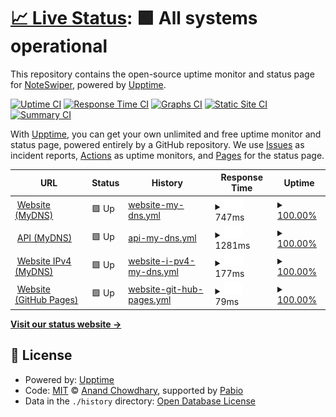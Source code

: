 # [📈 Live Status](https://NoteSwiper.github.io/uptime): <!--live status--> **🟩 All systems operational**

This repository contains the open-source uptime monitor and status page for [NoteSwiper](https://noteswiper.github.io), powered by [Upptime](https://github.com/upptime/upptime).

[![Uptime CI](https://github.com/NoteSwiper/uptime/workflows/Uptime%20CI/badge.svg)](https://github.com/NoteSwiper/uptime/actions?query=workflow%3A%22Uptime+CI%22)
[![Response Time CI](https://github.com/NoteSwiper/uptime/workflows/Response%20Time%20CI/badge.svg)](https://github.com/NoteSwiper/uptime/actions?query=workflow%3A%22Response+Time+CI%22)
[![Graphs CI](https://github.com/NoteSwiper/uptime/workflows/Graphs%20CI/badge.svg)](https://github.com/NoteSwiper/uptime/actions?query=workflow%3A%22Graphs+CI%22)
[![Static Site CI](https://github.com/NoteSwiper/uptime/workflows/Static%20Site%20CI/badge.svg)](https://github.com/NoteSwiper/uptime/actions?query=workflow%3A%22Static+Site+CI%22)
[![Summary CI](https://github.com/NoteSwiper/uptime/workflows/Summary%20CI/badge.svg)](https://github.com/NoteSwiper/uptime/actions?query=workflow%3A%22Summary+CI%22)

With [Upptime](https://upptime.js.org), you can get your own unlimited and free uptime monitor and status page, powered entirely by a GitHub repository. We use [Issues](https://github.com/NoteSwiper/uptime/issues) as incident reports, [Actions](https://github.com/NoteSwiper/uptime/actions) as uptime monitors, and [Pages](https://NoteSwiper.github.io/uptime) for the status page.

<!--start: status pages-->
<!-- This summary is generated by Upptime (https://github.com/upptime/upptime) -->
<!-- Do not edit this manually, your changes will be overwritten -->
<!-- prettier-ignore -->
| URL | Status | History | Response Time | Uptime |
| --- | ------ | ------- | ------------- | ------ |
| <img alt="" src="https://icons.duckduckgo.com/ip3/noteswiper.mydns.jp.ico" height="13"> [Website (MyDNS)](https://noteswiper.mydns.jp) | 🟩 Up | [website-my-dns.yml](https://github.com/NoteSwiper/uptime/commits/HEAD/history/website-my-dns.yml) | <details><summary><img alt="Response time graph" src="./graphs/website-my-dns/response-time-week.png" height="20"> 747ms</summary><br><a href="https://NoteSwiper.github.io/uptime/history/website-my-dns"><img alt="Response time 747" src="https://img.shields.io/endpoint?url=https%3A%2F%2Fraw.githubusercontent.com%2FNoteSwiper%2Fuptime%2FHEAD%2Fapi%2Fwebsite-my-dns%2Fresponse-time.json"></a><br><a href="https://NoteSwiper.github.io/uptime/history/website-my-dns"><img alt="24-hour response time 747" src="https://img.shields.io/endpoint?url=https%3A%2F%2Fraw.githubusercontent.com%2FNoteSwiper%2Fuptime%2FHEAD%2Fapi%2Fwebsite-my-dns%2Fresponse-time-day.json"></a><br><a href="https://NoteSwiper.github.io/uptime/history/website-my-dns"><img alt="7-day response time 747" src="https://img.shields.io/endpoint?url=https%3A%2F%2Fraw.githubusercontent.com%2FNoteSwiper%2Fuptime%2FHEAD%2Fapi%2Fwebsite-my-dns%2Fresponse-time-week.json"></a><br><a href="https://NoteSwiper.github.io/uptime/history/website-my-dns"><img alt="30-day response time 747" src="https://img.shields.io/endpoint?url=https%3A%2F%2Fraw.githubusercontent.com%2FNoteSwiper%2Fuptime%2FHEAD%2Fapi%2Fwebsite-my-dns%2Fresponse-time-month.json"></a><br><a href="https://NoteSwiper.github.io/uptime/history/website-my-dns"><img alt="1-year response time 747" src="https://img.shields.io/endpoint?url=https%3A%2F%2Fraw.githubusercontent.com%2FNoteSwiper%2Fuptime%2FHEAD%2Fapi%2Fwebsite-my-dns%2Fresponse-time-year.json"></a></details> | <details><summary><a href="https://NoteSwiper.github.io/uptime/history/website-my-dns">100.00%</a></summary><a href="https://NoteSwiper.github.io/uptime/history/website-my-dns"><img alt="All-time uptime 100.00%" src="https://img.shields.io/endpoint?url=https%3A%2F%2Fraw.githubusercontent.com%2FNoteSwiper%2Fuptime%2FHEAD%2Fapi%2Fwebsite-my-dns%2Fuptime.json"></a><br><a href="https://NoteSwiper.github.io/uptime/history/website-my-dns"><img alt="24-hour uptime 100.00%" src="https://img.shields.io/endpoint?url=https%3A%2F%2Fraw.githubusercontent.com%2FNoteSwiper%2Fuptime%2FHEAD%2Fapi%2Fwebsite-my-dns%2Fuptime-day.json"></a><br><a href="https://NoteSwiper.github.io/uptime/history/website-my-dns"><img alt="7-day uptime 100.00%" src="https://img.shields.io/endpoint?url=https%3A%2F%2Fraw.githubusercontent.com%2FNoteSwiper%2Fuptime%2FHEAD%2Fapi%2Fwebsite-my-dns%2Fuptime-week.json"></a><br><a href="https://NoteSwiper.github.io/uptime/history/website-my-dns"><img alt="30-day uptime 100.00%" src="https://img.shields.io/endpoint?url=https%3A%2F%2Fraw.githubusercontent.com%2FNoteSwiper%2Fuptime%2FHEAD%2Fapi%2Fwebsite-my-dns%2Fuptime-month.json"></a><br><a href="https://NoteSwiper.github.io/uptime/history/website-my-dns"><img alt="1-year uptime 100.00%" src="https://img.shields.io/endpoint?url=https%3A%2F%2Fraw.githubusercontent.com%2FNoteSwiper%2Fuptime%2FHEAD%2Fapi%2Fwebsite-my-dns%2Fuptime-year.json"></a></details>
| <img alt="" src="https://icons.duckduckgo.com/ip3/api.noteswiper.mydns.jp.ico" height="13"> [API (MyDNS)](https://api.noteswiper.mydns.jp) | 🟩 Up | [api-my-dns.yml](https://github.com/NoteSwiper/uptime/commits/HEAD/history/api-my-dns.yml) | <details><summary><img alt="Response time graph" src="./graphs/api-my-dns/response-time-week.png" height="20"> 1281ms</summary><br><a href="https://NoteSwiper.github.io/uptime/history/api-my-dns"><img alt="Response time 1281" src="https://img.shields.io/endpoint?url=https%3A%2F%2Fraw.githubusercontent.com%2FNoteSwiper%2Fuptime%2FHEAD%2Fapi%2Fapi-my-dns%2Fresponse-time.json"></a><br><a href="https://NoteSwiper.github.io/uptime/history/api-my-dns"><img alt="24-hour response time 1281" src="https://img.shields.io/endpoint?url=https%3A%2F%2Fraw.githubusercontent.com%2FNoteSwiper%2Fuptime%2FHEAD%2Fapi%2Fapi-my-dns%2Fresponse-time-day.json"></a><br><a href="https://NoteSwiper.github.io/uptime/history/api-my-dns"><img alt="7-day response time 1281" src="https://img.shields.io/endpoint?url=https%3A%2F%2Fraw.githubusercontent.com%2FNoteSwiper%2Fuptime%2FHEAD%2Fapi%2Fapi-my-dns%2Fresponse-time-week.json"></a><br><a href="https://NoteSwiper.github.io/uptime/history/api-my-dns"><img alt="30-day response time 1281" src="https://img.shields.io/endpoint?url=https%3A%2F%2Fraw.githubusercontent.com%2FNoteSwiper%2Fuptime%2FHEAD%2Fapi%2Fapi-my-dns%2Fresponse-time-month.json"></a><br><a href="https://NoteSwiper.github.io/uptime/history/api-my-dns"><img alt="1-year response time 1281" src="https://img.shields.io/endpoint?url=https%3A%2F%2Fraw.githubusercontent.com%2FNoteSwiper%2Fuptime%2FHEAD%2Fapi%2Fapi-my-dns%2Fresponse-time-year.json"></a></details> | <details><summary><a href="https://NoteSwiper.github.io/uptime/history/api-my-dns">100.00%</a></summary><a href="https://NoteSwiper.github.io/uptime/history/api-my-dns"><img alt="All-time uptime 100.00%" src="https://img.shields.io/endpoint?url=https%3A%2F%2Fraw.githubusercontent.com%2FNoteSwiper%2Fuptime%2FHEAD%2Fapi%2Fapi-my-dns%2Fuptime.json"></a><br><a href="https://NoteSwiper.github.io/uptime/history/api-my-dns"><img alt="24-hour uptime 100.00%" src="https://img.shields.io/endpoint?url=https%3A%2F%2Fraw.githubusercontent.com%2FNoteSwiper%2Fuptime%2FHEAD%2Fapi%2Fapi-my-dns%2Fuptime-day.json"></a><br><a href="https://NoteSwiper.github.io/uptime/history/api-my-dns"><img alt="7-day uptime 100.00%" src="https://img.shields.io/endpoint?url=https%3A%2F%2Fraw.githubusercontent.com%2FNoteSwiper%2Fuptime%2FHEAD%2Fapi%2Fapi-my-dns%2Fuptime-week.json"></a><br><a href="https://NoteSwiper.github.io/uptime/history/api-my-dns"><img alt="30-day uptime 100.00%" src="https://img.shields.io/endpoint?url=https%3A%2F%2Fraw.githubusercontent.com%2FNoteSwiper%2Fuptime%2FHEAD%2Fapi%2Fapi-my-dns%2Fuptime-month.json"></a><br><a href="https://NoteSwiper.github.io/uptime/history/api-my-dns"><img alt="1-year uptime 100.00%" src="https://img.shields.io/endpoint?url=https%3A%2F%2Fraw.githubusercontent.com%2FNoteSwiper%2Fuptime%2FHEAD%2Fapi%2Fapi-my-dns%2Fuptime-year.json"></a></details>
| <img alt="" src="https://icons.duckduckgo.com/ip3/noteswiper.mydns.jp.ico" height="13"> [Website IPv4 (MyDNS)](https://noteswiper.mydns.jp) | 🟩 Up | [website-i-pv4-my-dns.yml](https://github.com/NoteSwiper/uptime/commits/HEAD/history/website-i-pv4-my-dns.yml) | <details><summary><img alt="Response time graph" src="./graphs/website-i-pv4-my-dns/response-time-week.png" height="20"> 177ms</summary><br><a href="https://NoteSwiper.github.io/uptime/history/website-i-pv4-my-dns"><img alt="Response time 177" src="https://img.shields.io/endpoint?url=https%3A%2F%2Fraw.githubusercontent.com%2FNoteSwiper%2Fuptime%2FHEAD%2Fapi%2Fwebsite-i-pv4-my-dns%2Fresponse-time.json"></a><br><a href="https://NoteSwiper.github.io/uptime/history/website-i-pv4-my-dns"><img alt="24-hour response time 177" src="https://img.shields.io/endpoint?url=https%3A%2F%2Fraw.githubusercontent.com%2FNoteSwiper%2Fuptime%2FHEAD%2Fapi%2Fwebsite-i-pv4-my-dns%2Fresponse-time-day.json"></a><br><a href="https://NoteSwiper.github.io/uptime/history/website-i-pv4-my-dns"><img alt="7-day response time 177" src="https://img.shields.io/endpoint?url=https%3A%2F%2Fraw.githubusercontent.com%2FNoteSwiper%2Fuptime%2FHEAD%2Fapi%2Fwebsite-i-pv4-my-dns%2Fresponse-time-week.json"></a><br><a href="https://NoteSwiper.github.io/uptime/history/website-i-pv4-my-dns"><img alt="30-day response time 177" src="https://img.shields.io/endpoint?url=https%3A%2F%2Fraw.githubusercontent.com%2FNoteSwiper%2Fuptime%2FHEAD%2Fapi%2Fwebsite-i-pv4-my-dns%2Fresponse-time-month.json"></a><br><a href="https://NoteSwiper.github.io/uptime/history/website-i-pv4-my-dns"><img alt="1-year response time 177" src="https://img.shields.io/endpoint?url=https%3A%2F%2Fraw.githubusercontent.com%2FNoteSwiper%2Fuptime%2FHEAD%2Fapi%2Fwebsite-i-pv4-my-dns%2Fresponse-time-year.json"></a></details> | <details><summary><a href="https://NoteSwiper.github.io/uptime/history/website-i-pv4-my-dns">100.00%</a></summary><a href="https://NoteSwiper.github.io/uptime/history/website-i-pv4-my-dns"><img alt="All-time uptime 100.00%" src="https://img.shields.io/endpoint?url=https%3A%2F%2Fraw.githubusercontent.com%2FNoteSwiper%2Fuptime%2FHEAD%2Fapi%2Fwebsite-i-pv4-my-dns%2Fuptime.json"></a><br><a href="https://NoteSwiper.github.io/uptime/history/website-i-pv4-my-dns"><img alt="24-hour uptime 100.00%" src="https://img.shields.io/endpoint?url=https%3A%2F%2Fraw.githubusercontent.com%2FNoteSwiper%2Fuptime%2FHEAD%2Fapi%2Fwebsite-i-pv4-my-dns%2Fuptime-day.json"></a><br><a href="https://NoteSwiper.github.io/uptime/history/website-i-pv4-my-dns"><img alt="7-day uptime 100.00%" src="https://img.shields.io/endpoint?url=https%3A%2F%2Fraw.githubusercontent.com%2FNoteSwiper%2Fuptime%2FHEAD%2Fapi%2Fwebsite-i-pv4-my-dns%2Fuptime-week.json"></a><br><a href="https://NoteSwiper.github.io/uptime/history/website-i-pv4-my-dns"><img alt="30-day uptime 100.00%" src="https://img.shields.io/endpoint?url=https%3A%2F%2Fraw.githubusercontent.com%2FNoteSwiper%2Fuptime%2FHEAD%2Fapi%2Fwebsite-i-pv4-my-dns%2Fuptime-month.json"></a><br><a href="https://NoteSwiper.github.io/uptime/history/website-i-pv4-my-dns"><img alt="1-year uptime 100.00%" src="https://img.shields.io/endpoint?url=https%3A%2F%2Fraw.githubusercontent.com%2FNoteSwiper%2Fuptime%2FHEAD%2Fapi%2Fwebsite-i-pv4-my-dns%2Fuptime-year.json"></a></details>
| <img alt="" src="https://icons.duckduckgo.com/ip3/noteswiper.github.io.ico" height="13"> [Website (GitHub Pages)](https://noteswiper.github.io) | 🟩 Up | [website-git-hub-pages.yml](https://github.com/NoteSwiper/uptime/commits/HEAD/history/website-git-hub-pages.yml) | <details><summary><img alt="Response time graph" src="./graphs/website-git-hub-pages/response-time-week.png" height="20"> 79ms</summary><br><a href="https://NoteSwiper.github.io/uptime/history/website-git-hub-pages"><img alt="Response time 79" src="https://img.shields.io/endpoint?url=https%3A%2F%2Fraw.githubusercontent.com%2FNoteSwiper%2Fuptime%2FHEAD%2Fapi%2Fwebsite-git-hub-pages%2Fresponse-time.json"></a><br><a href="https://NoteSwiper.github.io/uptime/history/website-git-hub-pages"><img alt="24-hour response time 79" src="https://img.shields.io/endpoint?url=https%3A%2F%2Fraw.githubusercontent.com%2FNoteSwiper%2Fuptime%2FHEAD%2Fapi%2Fwebsite-git-hub-pages%2Fresponse-time-day.json"></a><br><a href="https://NoteSwiper.github.io/uptime/history/website-git-hub-pages"><img alt="7-day response time 79" src="https://img.shields.io/endpoint?url=https%3A%2F%2Fraw.githubusercontent.com%2FNoteSwiper%2Fuptime%2FHEAD%2Fapi%2Fwebsite-git-hub-pages%2Fresponse-time-week.json"></a><br><a href="https://NoteSwiper.github.io/uptime/history/website-git-hub-pages"><img alt="30-day response time 79" src="https://img.shields.io/endpoint?url=https%3A%2F%2Fraw.githubusercontent.com%2FNoteSwiper%2Fuptime%2FHEAD%2Fapi%2Fwebsite-git-hub-pages%2Fresponse-time-month.json"></a><br><a href="https://NoteSwiper.github.io/uptime/history/website-git-hub-pages"><img alt="1-year response time 79" src="https://img.shields.io/endpoint?url=https%3A%2F%2Fraw.githubusercontent.com%2FNoteSwiper%2Fuptime%2FHEAD%2Fapi%2Fwebsite-git-hub-pages%2Fresponse-time-year.json"></a></details> | <details><summary><a href="https://NoteSwiper.github.io/uptime/history/website-git-hub-pages">100.00%</a></summary><a href="https://NoteSwiper.github.io/uptime/history/website-git-hub-pages"><img alt="All-time uptime 100.00%" src="https://img.shields.io/endpoint?url=https%3A%2F%2Fraw.githubusercontent.com%2FNoteSwiper%2Fuptime%2FHEAD%2Fapi%2Fwebsite-git-hub-pages%2Fuptime.json"></a><br><a href="https://NoteSwiper.github.io/uptime/history/website-git-hub-pages"><img alt="24-hour uptime 100.00%" src="https://img.shields.io/endpoint?url=https%3A%2F%2Fraw.githubusercontent.com%2FNoteSwiper%2Fuptime%2FHEAD%2Fapi%2Fwebsite-git-hub-pages%2Fuptime-day.json"></a><br><a href="https://NoteSwiper.github.io/uptime/history/website-git-hub-pages"><img alt="7-day uptime 100.00%" src="https://img.shields.io/endpoint?url=https%3A%2F%2Fraw.githubusercontent.com%2FNoteSwiper%2Fuptime%2FHEAD%2Fapi%2Fwebsite-git-hub-pages%2Fuptime-week.json"></a><br><a href="https://NoteSwiper.github.io/uptime/history/website-git-hub-pages"><img alt="30-day uptime 100.00%" src="https://img.shields.io/endpoint?url=https%3A%2F%2Fraw.githubusercontent.com%2FNoteSwiper%2Fuptime%2FHEAD%2Fapi%2Fwebsite-git-hub-pages%2Fuptime-month.json"></a><br><a href="https://NoteSwiper.github.io/uptime/history/website-git-hub-pages"><img alt="1-year uptime 100.00%" src="https://img.shields.io/endpoint?url=https%3A%2F%2Fraw.githubusercontent.com%2FNoteSwiper%2Fuptime%2FHEAD%2Fapi%2Fwebsite-git-hub-pages%2Fuptime-year.json"></a></details>

<!--end: status pages-->

[**Visit our status website →**](https://NoteSwiper.github.io/uptime)

## 📄 License

- Powered by: [Upptime](https://github.com/upptime/upptime)
- Code: [MIT](./LICENSE) © [Anand Chowdhary](https://anandchowdhary.com), supported by [Pabio](https://pabio.com)
- Data in the `./history` directory: [Open Database License](https://opendatacommons.org/licenses/odbl/1-0/)
